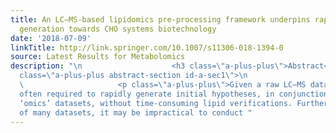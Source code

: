 ```yaml
---
title: An LC–MS-based lipidomics pre-processing framework underpins rapid hypothesis
  generation towards CHO systems biotechnology
date: '2018-07-09'
linkTitle: http://link.springer.com/10.1007/s11306-018-1394-0
source: Latest Results for Metabolomics
description: "\n                    <h3 class=\"a-plus-plus\">Abstract</h3>\n                    <span
  class=\"a-plus-plus abstract-section id-a-sec1\">\n                      <h3 class=\"a-plus-plus\">Introduction</h3>\n
  \                     <p class=\"a-plus-plus\">Given a raw LC–MS dataset, it is
  often required to rapidly generate initial hypotheses, in conjunction with other
  ‘omics’ datasets, without time-consuming lipid verifications. Furthermore, for meta-analysis
  of many datasets, it may be impractical to conduct "
---
```

